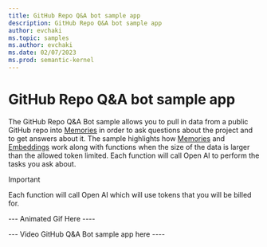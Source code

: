 ```yaml
---
title: GitHub Repo Q&A bot sample app
description: GitHub Repo Q&A bot sample app
author: evchaki
ms.topic: samples
ms.author: evchaki
ms.date: 02/07/2023
ms.prod: semantic-kernel
---
```

# GitHub Repo Q&A bot sample app
The GitHub Repo Q&A Bot sample allows you to pull in data from a public GitHub repo into [Memories](/semantic-kernel/concepts/memories) in order to ask questions about the project and to get answers about it.  The sample highlights how [Memories](/semantic-kernel/concepts/memories) and [Embeddings](/semantic-kernel/concepts/embeddings) work along with functions when the size of the data is larger than the allowed token limited.  Each function will call Open AI to perform the tasks you ask about.


> [!IMPORTANT]
> Each function will call Open AI which will use tokens that you will be billed for. 

--- Animated Gif Here ----

--- Video GitHub Q&A Bot sample app here ----

